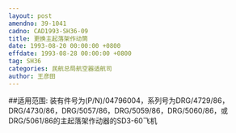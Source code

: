 ```yaml
---
layout: post
amendno: 39-1041
cadno: CAD1993-SH36-09
title: 更换主起落架作动筒
date: 1993-08-20 00:00:00 +0800
effdate: 1993-08-28 00:00:00 +0800
tag: SH36
categories: 民航总局航空器适航司
author: 王彦田
---
```


##适用范围:
装有件号为(P/N)/04796004，系列号为DRG/4729/86，DRG/4730/86，DRG/5057/86，DRG/5059/86，DRG/5060/86，或DRG/5061/86的主起落架作动器的SD3-60飞机

